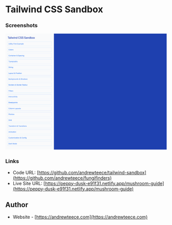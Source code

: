 # Tailwind CSS Sandbox

### Screenshots

![](/assets/img/tailwindSandbox.png)

### Links

- Code URL: [https://github.com/andrewteece/tailwind-sandbox](https://github.com/andrewteece/fungifinders)
- Live Site URL: [https://peppy-dusk-e91f31.netlify.app/mushroom-guide](https://peppy-dusk-e91f31.netlify.app/mushroom-guide)


## Author

- Website - [https://andrewteece.com](https://andrewteece.com)

